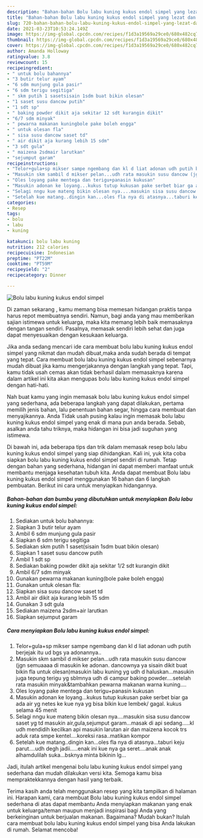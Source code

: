 ```yaml
---
description: "Bahan-bahan Bolu labu kuning kukus endol simpel yang lezat dan Mudah Dibuat"
title: "Bahan-bahan Bolu labu kuning kukus endol simpel yang lezat dan Mudah Dibuat"
slug: 720-bahan-bahan-bolu-labu-kuning-kukus-endol-simpel-yang-lezat-dan-mudah-dibuat
date: 2021-03-23T10:53:24.149Z
image: https://img-global.cpcdn.com/recipes/f1d3a19569a29ce0/680x482cq70/bolu-labu-kuning-kukus-endol-simpel-foto-resep-utama.jpg
thumbnail: https://img-global.cpcdn.com/recipes/f1d3a19569a29ce0/680x482cq70/bolu-labu-kuning-kukus-endol-simpel-foto-resep-utama.jpg
cover: https://img-global.cpcdn.com/recipes/f1d3a19569a29ce0/680x482cq70/bolu-labu-kuning-kukus-endol-simpel-foto-resep-utama.jpg
author: Amanda Holloway
ratingvalue: 3.8
reviewcount: 15
recipeingredient:
- " untuk bolu bahannya"
- "3 butir telur ayam"
- "6 sdm munjung gula pasir"
- "6 sdm terigu segitiga"
- " skm putih 1 sasetsisain 1sdm buat bikin olesan"
- "1 saset susu dancow putih"
- "1 sdt sp"
- " baking powder dikit aja sekitar 12 sdt kurangin dikit"
- "6/7 sdm minyak"
- " pewarna makanan kuningbole pake boleh engga"
- " untuk olesan fla"
- " sisa susu dancow saset td"
- " air dikit aja kurang lebih 15 sdm"
- "3 sdt gula"
- " maizena 2sdmair larutkan"
- "sejumput garam"
recipeinstructions:
- "Telor+gula+sp mikser sampe ngembang dan kl d liat adonan udh putih berjejak itu ud bgs ya adonannya.."
- "Masukin skm sambil d mikser pelan...udh rata masukin susu dancow (jgn semuaaaa di masukin ke adonan. dancownya ya sisain dikit buat bikin fla untuk olesan)masukin labu kuning yg udh d haluskan...masukin juga tepung terigu yg sblmnya udh di campur baking powder....setelah rata masukin minyak&amp;tambahkan pewarna makanan warna kuning...."
- "Oles loyang pake mentega dan terigu+panasin kukusan"
- "Masukin adonan ke loyang...kukus tutup kukusan pake serbet biar ga ada air yg netes ke kue nya yg bisa bikin kue lembek/ gagal. kukus selama 45 menit"
- "Selagi nngu kue mateng bikin olesan nya....masukin sisa susu dancow saset yg td masukin air,gula,sejumput garam...masak di api sedang.....kl udh mendidih kecilkan api masukin larutan air dan maizena kocok trs aduk rata smpe kentel....koreksi rasa..matikan kompor"
- "Setelah kue matang..dingin kan...oles fla nya di atasnya...taburi keju parut....udh degh jadii.....enak ini kue nya ga seret....anak anak alhamdulilah suka...bsknya minta bikinin lg..."
categories:
- Resep
tags:
- bolu
- labu
- kuning

katakunci: bolu labu kuning 
nutrition: 212 calories
recipecuisine: Indonesian
preptime: "PT22M"
cooktime: "PT59M"
recipeyield: "2"
recipecategory: Dinner

---
```



![Bolu labu kuning kukus endol simpel](https://img-global.cpcdn.com/recipes/f1d3a19569a29ce0/680x482cq70/bolu-labu-kuning-kukus-endol-simpel-foto-resep-utama.jpg)

Di zaman  sekarang , kamu memang bisa memesan hidangan praktis tanpa harus repot membuatnya sendiri. Namun, bagi anda yang mau memberikan sajian istimewa untuk keluarga, maka kita memang lebih baik memasaknya dengan tangan sendiri. Pasalnya, memasak sendiri lebih sehat dan juga dapat menyesuaikan dengan kesukaan keluarga.

Jika anda sedang mencari ide cara membuat bolu labu kuning kukus endol simpel yang nikmat dan mudah dibuat,maka anda sudah berada di tempat yang tepat. Cara membuat bolu labu kuning kukus endol simpel  sebenarnya mudah dibuat jika kamu mengerjakannya dengan langkah yang tepat. Tapi, kamu tidak usah cemas akan tidak berhasil dalam memasaknya 
karena dalam artikel ini kita akan mengupas bolu labu kuning kukus endol simpel dengan hati-hati.  



Nah buat kamu yang ingin memasak bolu labu kuning kukus endol simpel yang sederhana, ada beberapa langkah yang dapat dilakukan, pertama memilih jenis bahan, lalu penentuan bahan segar, hingga cara membuat dan menyajikannya. Anda Tidak usah pusing kalau ingin memasak bolu labu kuning kukus endol simpel yang enak di mana pun anda berada. Sebab, asalkan anda  tahu triknya, maka hidangan ini bisa jadi suguhan yang istimewa.

Di bawah ini, ada beberapa tips dan trik dalam memasak resep bolu labu kuning kukus endol simpel yang siap dihidangkan. Kali ini, yuk kita coba siapkan bolu labu kuning kukus endol simpel sendiri di rumah. Tetap dengan bahan yang sederhana, hidangan ini dapat memberi manfaat untuk membantu menjaga kesehatan tubuh kita. Anda dapat membuat Bolu labu kuning kukus endol simpel menggunakan 16 bahan dan 6 langkah pembuatan. Berikut ini cara untuk menyiapkan hidangannya.

<!--inarticleads1-->

##### Bahan-bahan dan bumbu yang dibutuhkan untuk menyiapkan Bolu labu kuning kukus endol simpel:

1. Sediakan  untuk bolu bahannya:
1. Siapkan 3 butir telur ayam
1. Ambil 6 sdm munjung gula pasir
1. Siapkan 6 sdm terigu segitiga
1. Sediakan  skm putih 1 saset(sisain 1sdm buat bikin olesan)
1. Siapkan 1 saset susu dancow putih
1. Ambil 1 sdt sp
1. Sediakan  baking powder dikit aja sekitar 1/2 sdt kurangin dikit
1. Ambil 6/7 sdm minyak
1. Gunakan  pewarna makanan kuning(bole pake boleh engga)
1. Gunakan  untuk olesan fla:
1. Siapkan  sisa susu dancow saset td
1. Ambil  air dikit aja kurang lebih 15 sdm
1. Gunakan 3 sdt gula
1. Sediakan  maizena 2sdm+air larutkan
1. Siapkan sejumput garam




<!--inarticleads2-->

##### Cara menyiapkan Bolu labu kuning kukus endol simpel:

1. Telor+gula+sp mikser sampe ngembang dan kl d liat adonan udh putih berjejak itu ud bgs ya adonannya..
1. Masukin skm sambil d mikser pelan...udh rata masukin susu dancow (jgn semuaaaa di masukin ke adonan. dancownya ya sisain dikit buat bikin fla untuk olesan)masukin labu kuning yg udh d haluskan...masukin juga tepung terigu yg sblmnya udh di campur baking powder....setelah rata masukin minyak&amp;tambahkan pewarna makanan warna kuning....
1. Oles loyang pake mentega dan terigu+panasin kukusan
1. Masukin adonan ke loyang...kukus tutup kukusan pake serbet biar ga ada air yg netes ke kue nya yg bisa bikin kue lembek/ gagal. kukus selama 45 menit
1. Selagi nngu kue mateng bikin olesan nya....masukin sisa susu dancow saset yg td masukin air,gula,sejumput garam...masak di api sedang.....kl udh mendidih kecilkan api masukin larutan air dan maizena kocok trs aduk rata smpe kentel....koreksi rasa..matikan kompor
1. Setelah kue matang..dingin kan...oles fla nya di atasnya...taburi keju parut....udh degh jadii.....enak ini kue nya ga seret....anak anak alhamdulilah suka...bsknya minta bikinin lg...




Jadi, itulah artikel mengenai  bolu labu kuning kukus endol simpel  yang sederhana dan mudah dilakukan versi kita. Semoga kamu bisa mempraktekkannya dengan hasil yang terbaik. 

Terima kasih anda telah menggunakan resep yang kita tampilkan di halaman ini. Harapan kami, cara membuat  Bolu labu kuning kukus endol simpel sederhana di atas dapat membantu Anda menyiapkan makanan yang enak untuk keluarga/teman maupun menjadi inspirasi bagi Anda yang berkeinginan untuk berjualan makanan. Bagaimana? Mudah bukan? Itulah cara membuat bolu labu kuning kukus endol simpel yang bisa Anda lakukan di rumah. Selamat mencoba!

